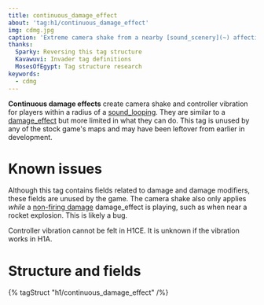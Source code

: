 ```yaml
---
title: continuous_damage_effect
about: 'tag:h1/continuous_damage_effect'
img: cdmg.jpg
caption: 'Extreme camera shake from a nearby [sound_scenery](~) affecting the player.'
thanks:
  Sparky: Reversing this tag structure
  Kavawuvi: Invader tag definitions
  MosesOfEgypt: Tag structure research
keywords:
  - cdmg
---
```

**Continuous damage effects** create camera shake and controller vibration for players within a radius of a [sound_looping](~). They are similar to a [damage_effect](~) but more limited in what they can do. This tag is unused by any of the stock game's maps and may have been leftover from earlier in development.

# Known issues
Although this tag contains fields related to damage and damage modifiers, these fields are unused by the game. The camera shake also only applies _while_ a [non-firing damage](~weapon#tag-field-triggers-firing-effects-firing-damage) damage_effect is playing, such as when near a rocket explosion. This is likely a bug.

Controller vibration cannot be felt in H1CE. It is unknown if the vibration works in H1A.

# Structure and fields

{% tagStruct "h1/continuous_damage_effect" /%}
